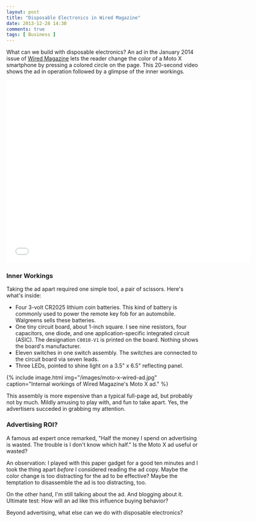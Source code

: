 ```yaml
---
layout: post
title: "Disposable Electronics in Wired Magazine"
date: 2013-12-28 14:30
comments: true
tags: [ Business ]
---
```

What can we build with disposable electronics? An ad in the January 2014 issue of [Wired Magazine](http://wired.com) lets the reader change the color of a Moto X smartphone by pressing a colored circle on the page. This 20-second video shows the ad in operation followed by a glimpse of the inner workings. 

<div class="video-container">
<iframe width="640" height="480" src="//www.youtube.com/embed/MkphhEu44sA?rel=0" frameborder="0" allowfullscreen></iframe>
</div>

<!--more-->

### Inner Workings

Taking the ad apart required one simple tool, a pair of scissors. Here's what's inside:

* Four 3-volt CR2025 lithium coin batteries. This kind of battery is commonly used to power the remote key fob for an automobile. Walgreens sells these batteries.
* One tiny circuit board, about 1-inch square. I see nine resistors, four capacitors, one diode, and one application-specific integrated circuit (ASIC). The designation `C0010-V1` is printed on the board. Nothing shows the board's manufacturer.
* Eleven switches in one switch assembly. The switches are connected to the circuit board via seven leads.
* Three LEDs, pointed to shine light on a 3.5" x 6.5" reflecting panel.

{% include image.html img="/images/moto-x-wired-ad.jpg" caption="Internal workings of Wired Magazine's Moto X ad." %}
 
This assembly is more expensive than a typical full-page ad, but probably not by much. Mildly amusing to play with, and fun to take apart. Yes, the advertisers succeded in grabbing my attention.

### Advertising ROI?

A famous ad expert once remarked, "Half the money I spend on advertising is wasted. The trouble is I don't know which half." Is the Moto X ad useful or wasted?

An observation: I played with this paper gadget for a good ten minutes and I took the thing apart _before_ I considered reading the ad copy. Maybe the color change is too distracting for the ad to be effective? Maybe the temptation to disassemble the ad is too distracting, too.

On the other hand, I'm still talking about the ad. And blogging about it. Ultimate test: How will an ad like this influence buying behavior?

Beyond advertising, what else can we do with disposable electronics?

